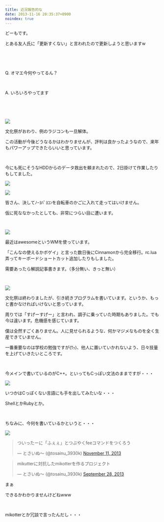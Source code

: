 ```yaml
---
title: 近況報告的な
date: 2013-11-16 20:35:37+0900
noindex: true
---
```

どーもです。

とある友人氏に「更新すくない」と言われたので更新しようと思いますw

&nbsp;

&nbsp;

Q. オマエ今何やってるん？

&nbsp;

A. いろいろやってます

&nbsp;

&nbsp;


![](./IMG_1286.JPG)


文化祭がおわり、例のラジコンも一旦解体。

この活動が今後どうなるかはわかりませんが、評判は良かったようなので、来年もパワーアップできたらいいと思っています。

&nbsp;

今にも死にそうなHDDからのデータ救出を頼まれたので、2日掛けて作業したりもしてました。


![](./IMG_1271.JPG)



![](./IMG_1279.JPG)


皆さん、決してﾉｰﾖﾊﾟﾖｺﾝを自転車のかごに入れて走ってはいけません。

仮に死ななかったとしても、非常につらい目に遭います。

&nbsp;


![](./2013-11-16-183828_1920x1080_scrot.png)


最近はawesomeというWMを使っています。

「こんなの使えるかボゲイ」と言った数日後にCinnamonから完全移行。rc.lua弄ってキーボードショートカット追加したりもしました。

需要あったら解説記事書きます。（多分無い、きっと無い）

&nbsp;


![](./IMG_1298.JPG)


文化祭は終わりましたが、引き続きプログラムを書いています。というか、もっと書かなければいけないと思っています。

周りでは「すげーすげー」と言われ、調子に乗っていた時期もありました。でも今は違います。危機感を感じています。

僕は全然すごくありません。人に見せられるような、何かマジメなものを全く生産できていません。

一番重要なのは学校の勉強ですが(ｳｯ)、他人に置いていかれないよう、日々技量を上げていきたいところです。

&nbsp;

今メインで書いているのがC++。といってもCっぽい文法のままですが・・・


![](./IMG_1285.JPG)


いつかはCっぽくない言語にも手を出してみたいな・・・

ShellとかRubyとか。

&nbsp;

ちなみに、今何を書いているかというと・・・


![](./2013-11-13-183842_1920x1080_scrot.png)


<blockquote class="twitter-tweet tw-align-center"><p>ついったーに「ふぇぇ」とつぶやくfeeコマンドをつくろう</p>&mdash; とさいぬ〜 (@tosainu_3930k) <a href="https://twitter.com/tosainu_3930k/statuses/399835967399288832">November 11, 2013</a></blockquote>
<script async src="//platform.twitter.com/widgets.js" charset="utf-8"></script>

<blockquote class="twitter-tweet tw-align-center"><p>mikutterに対抗したmikotterを作るプロジェクト</p>&mdash; とさいぬ〜 (@tosainu_3930k) <a href="https://twitter.com/tosainu_3930k/statuses/383968505415995393">September 28, 2013</a></blockquote>
<script async src="//platform.twitter.com/widgets.js" charset="utf-8"></script>

まぁ

<span class="fontsize7">できるかわかりませんけどねwww</span>

&nbsp;

<span class="fontsize1">mikotterとか冗談で言ったんだし・・・</span>

